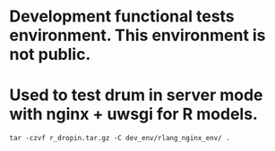# Development functional tests environment. This environment is not public.
# Used to test drum in server mode with nginx + uwsgi for R models.
`tar -czvf r_dropin.tar.gz -C dev_env/rlang_nginx_env/ .`